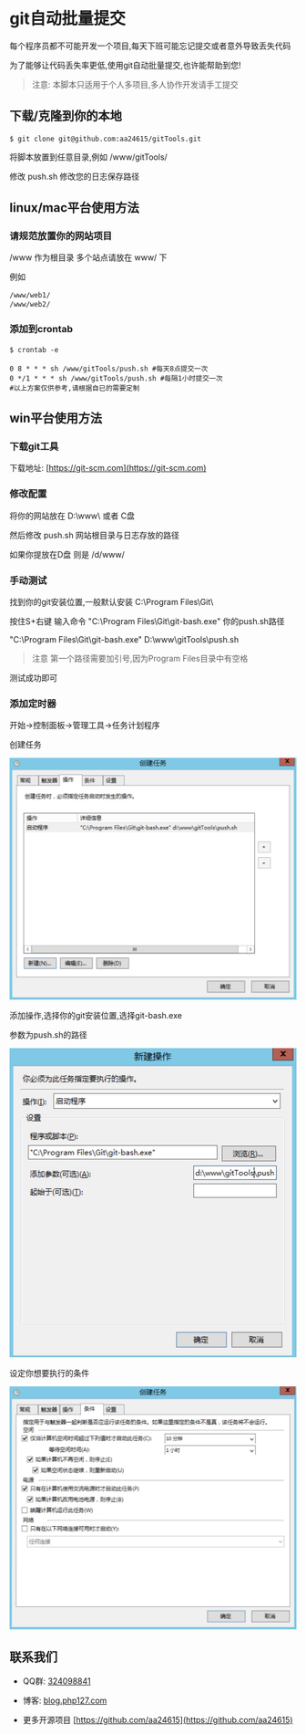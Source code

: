# git自动批量提交

每个程序员都不可能开发一个项目,每天下班可能忘记提交或者意外导致丢失代码

为了能够让代码丢失率更低,使用git自动批量提交,也许能帮助到您!

> 注意: 本脚本只适用于个人多项目,多人协作开发请手工提交

## 下载/克隆到你的本地
```
$ git clone git@github.com:aa24615/gitTools.git

```
将脚本放置到任意目录,例如 /www/gitTools/

修改 push.sh 修改您的日志保存路径

## linux/mac平台使用方法

### 请规范放置你的网站项目

/www 作为根目录 多个站点请放在 www/ 下

例如
```
/www/web1/
/www/web2/

```

### 添加到crontab
```
$ crontab -e
 
0 8 * * * sh /www/gitTools/push.sh #每天8点提交一次
0 */1 * * * sh /www/gitTools/push.sh #每隔1小时提交一次
#以上方案仅供参考,请根据自已的需要定制 

```

## win平台使用方法

### 下载git工具

下载地址: [https://git-scm.com](https://git-scm.com)

### 修改配置

将你的网站放在 D:\www\ 或者 C盘

然后修改 push.sh 网站根目录与日志存放的路径

如果你提放在D盘 则是 /d/www/

### 手动测试

找到你的git安装位置,一般默认安装 C:\Program Files\Git\

按住S+右键 输入命令 "C:\Program Files\Git\git-bash.exe"  你的push.sh路径

"C:\Program Files\Git\git-bash.exe"  D:\www\gitTools\push.sh

> 注意 第一个路径需要加引号,因为Program Files目录中有空格

测试成功即可

### 添加定时器

开始->控制面板->管理工具->任务计划程序

创建任务

![创建任务](img/1.jpg)

添加操作,选择你的git安装位置,选择git-bash.exe

参数为push.sh的路径

![添加操作](img/2.jpg)

设定你想要执行的条件

![条件](img/3.jpg)


## 联系我们

- QQ群: [324098841](http://shang.qq.com/wpa/qunwpa?idkey=6f5462146888da75feaaa1fe1ab3addfcea63f6454548238033c6a91fa610e4e)

- 博客: [blog.php127.com](http://blog.php127.com)

- 更多开源项目 [https://github.com/aa24615](https://github.com/aa24615)
